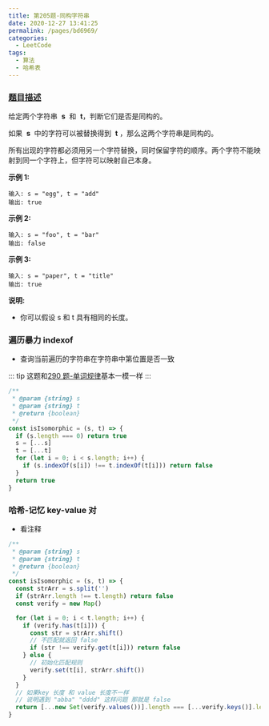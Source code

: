 ```yaml
---
title: 第205题-同构字符串
date: 2020-12-27 13:41:25
permalink: /pages/bd6969/
categories:
  - LeetCode
tags:
  - 算法
  - 哈希表
---
```


### [题目描述](https://leetcode-cn.com/problems/isomorphic-strings/solution/)

给定两个字符串  **s**  和  **t**，判断它们是否是同构的。

如果  **s**  中的字符可以被替换得到  **t** ，那么这两个字符串是同构的。

所有出现的字符都必须用另一个字符替换，同时保留字符的顺序。两个字符不能映射到同一个字符上，但字符可以映射自己本身。

**示例 1:**

```
输入: s = "egg", t = "add"
输出: true
```

<!-- more -->

**示例 2:**

```
输入: s = "foo", t = "bar"
输出: false
```

**示例 3:**

```
输入: s = "paper", t = "title"
输出: true
```

**说明:**

- 你可以假设 s 和 t 具有相同的长度。

### 遍历暴力 indexof

- 查询当前遍历的字符串在字符串中第位置是否一致

::: tip
这题和[290 题-单词规律](https://zhixiangyao.top/pages/047cc5/)基本一模一样
:::

```JavaScript
/**
 * @param {string} s
 * @param {string} t
 * @return {boolean}
 */
const isIsomorphic = (s, t) => {
  if (s.length === 0) return true
  s = [...s]
  t = [...t]
  for (let i = 0; i < s.length; i++) {
    if (s.indexOf(s[i]) !== t.indexOf(t[i])) return false
  }
  return true
}
```

### 哈希-记忆 key-value 对

- 看注释

```JavaScript
/**
 * @param {string} s
 * @param {string} t
 * @return {boolean}
 */
const isIsomorphic = (s, t) => {
  const strArr = s.split('')
  if (strArr.length !== t.length) return false
  const verify = new Map()

  for (let i = 0; i < t.length; i++) {
    if (verify.has(t[i])) {
      const str = strArr.shift()
      // 不匹配就返回 false
      if (str !== verify.get(t[i])) return false
    } else {
      // 初始化匹配规则
      verify.set(t[i], strArr.shift())
    }
  }
  // 如果key 长度 和 value 长度不一样
  // 说明遇到 "abba" "dddd" 这样问题 那就是 false
  return [...new Set(verify.values())].length === [...verify.keys()].length
}
```
